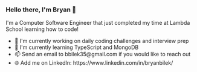 ### Hello there, I'm Bryan 👋
I'm a Computer Software Engineer that just completed my time at Lambda School learning how to code!

<!--
**bryanbilek/bryanbilek** is a ✨ _special_ ✨ repository because its `README.md` (this file) appears on your GitHub profile.

Here are some ideas to get you started:

- 🔭 I’m currently working on ...
- 🌱 I’m currently learning ...
- 👯 I’m looking to collaborate on ...
- 🤔 I’m looking for help with ...
- 💬 Ask me about ...
- 📫 How to reach me: ...
- 😄 Pronouns: ...
- ⚡ Fun fact: ...
-->
<ul>
  <li>🔨 I'm currently working on daily coding challenges and interview prep</li>
  <li>🍎 I'm currently learning TypeScript and MongoDB</li>
  <li>📫 Send an email to bbilek35@gmail.com if you would like to reach out</li>
  <li>🌐 Add me on LinkedIn: https://www.linkedin.com/in/bryanbilek/</li>
</ul>
